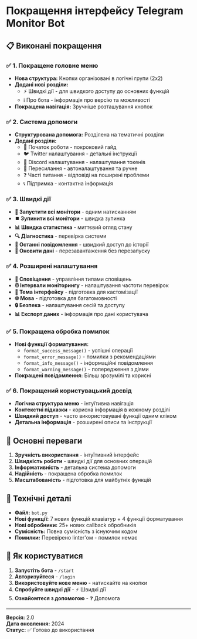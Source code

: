# Покращення інтерфейсу Telegram Monitor Bot

## 📋 Виконані покращення

### ✅ 1. Покращене головне меню
- **Нова структура:** Кнопки організовані в логічні групи (2x2)
- **Додані нові розділи:**
  - ⚡ Швидкі дії - для швидкого доступу до основних функцій
  - ℹ️ Про бота - інформація про версію та можливості
- **Покращена навігація:** Зручніше розташування кнопок

### ✅ 2. Система допомоги
- **Структурована допомога:** Розділена на тематичні розділи
- **Додані розділи:**
  - 🚀 Початок роботи - покроковий гайд
  - 🐦 Twitter налаштування - детальні інструкції
  - 💬 Discord налаштування - налаштування токенів
  - 📢 Пересилання - автоналаштування та ручне
  - ❓ Часті питання - відповіді на поширені проблеми
  - 📞 Підтримка - контактна інформація

### ✅ 3. Швидкі дії
- **🚀 Запустити всі монітори** - одним натисканням
- **⏹️ Зупинити всі монітори** - швидка зупинка
- **📊 Швидка статистика** - миттєвий огляд стану
- **🔍 Діагностика** - перевірка системи
- **📝 Останні повідомлення** - швидкий доступ до історії
- **🔄 Оновити дані** - перезавантаження без перезапуску

### ✅ 4. Розширені налаштування
- **🔔 Сповіщення** - управління типами сповіщень
- **⏰ Інтервали моніторингу** - налаштування частоти перевірок
- **🎨 Тема інтерфейсу** - підготовка для кастомізації
- **🌐 Мова** - підготовка для багатомовності
- **🔒 Безпека** - налаштування сесій та доступу
- **📊 Експорт даних** - інформація про дані користувача

### ✅ 5. Покращена обробка помилок
- **Нові функції форматування:**
  - `format_success_message()` - успішні операції
  - `format_error_message()` - помилки з рекомендаціями
  - `format_info_message()` - інформаційні повідомлення
  - `format_warning_message()` - попередження з діями
- **Покращені повідомлення:** Більш зрозумілі та корисні

### ✅ 6. Покращений користувацький досвід
- **Логічна структура меню** - інтуїтивна навігація
- **Контекстні підказки** - корисна інформація в кожному розділі
- **Швидкий доступ** - часто використовувані функції одним кліком
- **Детальна інформація** - розширені описи та інструкції

## 🎯 Основні переваги

1. **Зручність використання** - інтуїтивний інтерфейс
2. **Швидкість роботи** - швидкі дії для основних операцій
3. **Інформативність** - детальна система допомоги
4. **Надійність** - покращена обробка помилок
5. **Масштабованість** - підготовка для майбутніх функцій

## 🔧 Технічні деталі

- **Файл:** `bot.py`
- **Нові функції:** 7 нових функцій клавіатур + 4 функції форматування
- **Нові обробники:** 25+ нових callback обробників
- **Сумісність:** Повна сумісність з існуючим кодом
- **Помилки:** Перевірено linter'ом - помилок немає

## 🚀 Як користуватися

1. **Запустіть бота** - `/start`
2. **Авторизуйтеся** - `/login`
3. **Використовуйте нове меню** - натискайте на кнопки
4. **Спробуйте швидкі дії** - ⚡ Швидкі дії
5. **Ознайомтеся з допомогою** - ❓ Допомога

---

**Версія:** 2.0  
**Дата оновлення:** 2024  
**Статус:** ✅ Готово до використання
